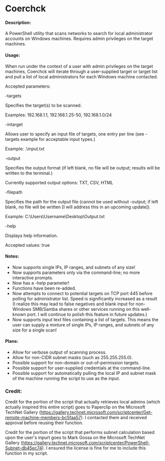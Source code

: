 # Coerchck

#### Description:

A PowerShell utility that scans networks to search for local administrator accounts on Windows machines. Requires admin privileges on the target machines.

#### Usage:

When run under the context of a user with admin privileges on the target machines, Coerchck will iterate through a user-supplied target or target list and pull a list of local administrators for each Windows machine contacted.

Accepted parameters:

-targets

Specifies the target(s) to be scanned.

Examples: 192.168.1.1, 192.168.1.25-50, 192.168.1.0/24

-intarget

Allows user to specify an input file of targets, one entry per line (see -targets example for acceptable input types.)

Example: .\input.txt

-output

Specifies the output format (if left blank, no file will be output; results will be written to the terminal.)

Currently supported output options: TXT, CSV, HTML

-filepath

Specifies the path for the output file (cannot be used without -output; if left blank, no file will be written [I will address this in an upcoming update]).

Example: C:\Users\Username\Desktop\Output.txt

-help

Displays help information.

Accepted values: true

#### Notes:

- Now supports single IPs, IP ranges, and subnets of any size!
- Now supports parameters only via the command-line; no more interactive prompts.
- Now has a -help parameter!
- Functions have been re-added.
- Now attempts to connect to potential targets on TCP port 445 before polling for administrator list. Speed is significantly increased as a result (I realize this may lead to false negatives and blank input for non-Windows SMB/Samba shares or other services running on this well-known port. I will continue to polish this feature in future updates.)
- Now supports input text files containing a list of targets. This means the user can supply a mixture of single IPs, IP ranges, and subnets of any size for a single scan!

#### Plans:

- Allow for verbose output of scanning process.
- Allow for non-CIDR subnet masks (such as 255.255.255.0).
- Possible support for non-domain or out-of-permission targets.
- Possible support for user-supplied credentials at the command-line.
- Possible support for automatically pulling the local IP and subnet mask of the machine running the script to use as the input.

### Credit:

Credit for the portion of the script that actually retrieves local admins (which actually inspired this entire script) goes to Paperclip on the Microsoft TechNet Gallery (https://gallery.technet.microsoft.com/scriptcenter/Get-remote-machine-members-bc5faa57). I contacted them and received approval before reusing their function.

Credit for the portion of the script that performs subnet calculation based upon the user's inpurt goes to Mark Gossa on the Microsoft TechNet Gallery (https://gallery.technet.microsoft.com/scriptcenter/PowerShell-Subnet-db45ec74). I ensured the license is fine for me to include this function in my script.